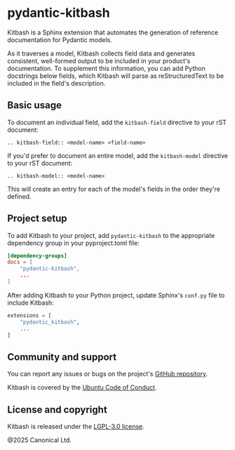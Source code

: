 # pydantic-kitbash

Kitbash is a Sphinx extension that automates the generation of reference documentation
for Pydantic models.

As it traverses a model, Kitbash collects field data and generates consistent,
well-formed output to be included in your product's documentation. To supplement this
information, you can add Python docstrings below fields, which Kitbash will parse as
reStructuredText to be included in the field's description.

## Basic usage

To document an individual field, add the `kitbash-field` directive to your rST document:

```
.. kitbash-field:: <model-name> <field-name>
```

If you'd prefer to document an entire model, add the `kitbash-model` directive to your
rST document:

```
.. kitbash-model:: <model-name>
```

This will create an entry for each of the model's fields in the order they're defined.

## Project setup

To add Kitbash to your project, add `pydantic-kitbash` to the appropriate dependency
group in your pyproject.toml file:

```toml
[dependency-groups]
docs = [
    "pydantic-kitbash",
    ...
]
```

After adding Kitbash to your Python project, update Sphinx's `conf.py` file to include
Kitbash:

```python
extensions = [
    "pydantic_kitbash",
    ...
]
```

## Community and support

You can report any issues or bugs on the project's [GitHub
repository](https://github.com/canonical/pydantic-kitbash/issues).

Kitbash is covered by the [Ubuntu Code of
Conduct](https://ubuntu.com/community/ethos/code-of-conduct).

## License and copyright

Kitbash is released under the [LGPL-3.0 license](LICENSE).

@2025 Canonical Ltd.

